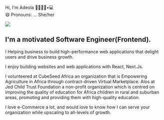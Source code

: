 Hi, I'm Adeola 👋✨👩🏾•💻<br>
😄 Pronouns: ... She/her

<a href="https://www.linkedin.com/in/adeolaabdulramon/"> <img src ="https://img.shields.io/badge/LinkedIn-0077B5?style=for-the-badge&logo=linkedin&logoColor=white" /></a>

## I'm a motivated Software Engineer(Frontend). 

I Helping business to build high-performance web applications that delight users and drive business growth.

I enjoy building websites and web applications with React, Next.Js.

I volunteered at CubeSeed Africa an organization that is Empowering Agriculture in Africa through contract-driven Virtual Marketplace. Alos at Jed Child Trust Foundation a non-profit organization which is centred on improving the quality of education  for Africa children in rural and suburban areas, promoting and providing them with high-quality education.

I love e-Commerce a lot, and would love to know how I can serve your organization while upscaling to all-levels of growth.
